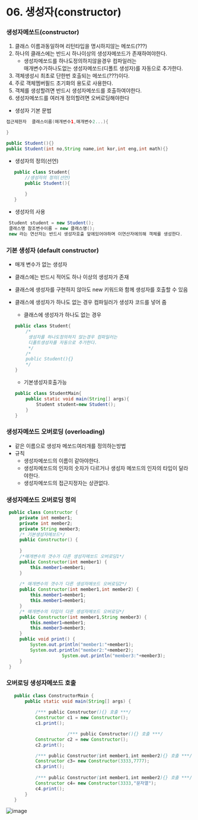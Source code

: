 # 06. 생성자(constructor)

### 생성자메쏘드(constructor) 
 1. 클래스 이름과동일하며 리턴타입을 명시하지않는 메쏘드(???)
 2. 하나의 클래스에는 반드시 하나이상의 생성자메쏘드가 존재하여야한다.
    - 생성자메쏘드를 하나도정의하지않을경우 컴파일러는 <br>
      매개변수가하나도없는 생성자메쏘드(디폴트 생성자)를 자동으로 추가한다.    
 4. 객체생성시 최초로 단한번 호출되는 메쏘드(???)이다.
 5. 주로 객체멤버필드 초기화의 용도로 사용한다.
 6. 객체를 생성할려면 반드시 생성자메쏘드를 호출하여야한다.
 7. 생성자메쏘드를 여러개 정의할려면 오버로딩해야한다

- 생성자 기본 문법

```java
접근제한자  클래스이름(매개변수1,매개변수2...){

}

public Student(){}
public Student(int no,String name,int kor,int eng,int math){}
```
- 생성자의 정의(선언)
 ```java
	public class Student{
		//생성자의 정의(선언)
		public Student(){
		
		}
	}
 ```		 	
  - 생성자의 사용
    
   ```java
	Student student = new Student(); 
	클래스명 참조변수이름 = new 클래스명();
	new 라는 연산자는 반드시 생성자호출 앞에있어야하며 이연산자에의해 객체를 생성한다.
   ```

### 기본 생성자 (default constructor)
- 매개 변수가 없는 생성자
- 클래스에는 반드시 적어도 하나 이상의 생성자가 존재
- 클래스에 생성자를 구현하지 않아도 new 키워드와 함께 생성자를 호출할 수 있음
- 클래스에 생성자가 하나도 없는 경우 컴파일러가 생성자 코드를 넣어 줌
  
    - 클래스에 생성자가 하나도 없는 경우
    ```java
	public class Student{
		/*
		 생성자를 하나도정의하지 않는경우 컴파일러는 
		 디폴트생성자를 자동으로 추가한다.
		 */
		/*
		public Student(){}
		*/
	}
    ```
    - 기본생성자호출가능	
    ```java
    public class StudentMain{
    	public static void main(String[] args){
            Student student=new Student();
        }
    }
    ```
    
### 생성자메쏘드 오버로딩 (overloading)
  - 같은 이름으로 생성자 메쏘드여러개를 정의하는방법
  - 규칙
     + 생성자메쏘드의 이름이 같아야한다.
     + 생성자메쏘드의 인자의 숫자가 다르거나 생성자 메쏘드의 인자의 타입이 달라야한다.
     + 생성자메쏘드의 접근지정자는 상관없다.

 ### 생성자메쏘드 오버로딩 정의 
   
   ```java
	public class Constructor {
		private int member1;
		private int member2;
		private String member3;
		/* 기본생성자메쏘드*/
		public Constructor() {
		
		}
		/*매개변수의 갯수가 다른 생성자메쏘드 오버로딩1*/
		public Constructor(int member1) {
			this.member1=member1;
		}
		
		/* 매개변수의 갯수가 다른 생성자메쏘드 오버로딩2*/
		public Constructor(int member1,int member2) {
			this.member1=member1;
			this.member1=member1;
		}
		/* 매개변수의 타입이 다른 생성자메쏘드 오버로딩*/
		public Constructor(int member1,String member3) {
			this.member1=member1;
			this.member3=member3;
		}
		public void print() {
			System.out.println("member1:"+member1);
			System.out.println("member2:"+member2);
                        System.out.println("member3:"+member3);
		}
	}
   ```
 ###  오버로딩 생성자메쏘드 호출
 ```java
	public class ConstructorMain {
		public static void main(String[] args) {
		
			/*** public Constructor(){} 호출 ***/
			Constructor c1 = new Constructor();
			c1.print();

                        /*** public Constructor(){} 호출 ***/
			Constructor c2 = new Constructor();
			c2.print();

			/*** public Constructor(int member1,int member2){} 호출 ***/
			Constructor c3= new Constructor(3333,7777);
			c3.print();
			
			/*** public Constructor(int member1,int member2){} 호출 ***/
			Constructor c4= new Constructor(3333,"문자열");
			c4.print();
		}
	}
 ```
 
![image](https://github.com/2023-12-JAVA-DEVELOPER-149/01.JAVA_FUNDMENTAL/assets/75401545/fed494cb-389d-4221-a532-72a46f2c56d3)
